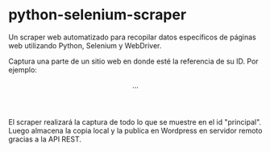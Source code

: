 # python-selenium-scraper
Un scraper web automatizado para recopilar datos específicos de páginas web utilizando Python, Selenium y WebDriver.

Captura una parte de un sitio web en donde esté la referencia de su ID. 
Por ejemplo: <header id="principal"> ... </header>
El scraper realizará la captura de todo lo que se muestre en el id "principal".
Luego almacena la copia local y la publica en Wordpress en servidor remoto gracias a la API REST.
